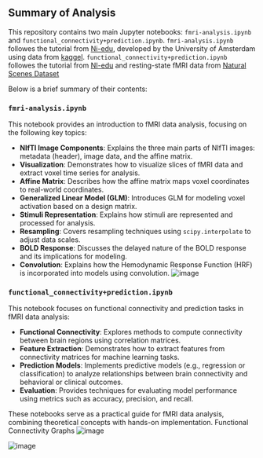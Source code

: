 

## Summary of Analysis

This repository contains two main Jupyter notebooks: `fmri-analysis.ipynb` and `functional_connectivity+prediction.ipynb`.
`fmri-analysis.ipynb` followes the tutorial from [Ni-edu](https://lukas-snoek.com/NI-edu/index.html), developed by the University of Amsterdam using data from [kaggel](https://www.kaggle.com/datasets/mathurinache/3t-fmri-dataset/data). `functional_connectivity+prediction.ipynb` followes the tutorial from [NI-edu](https://nilearn.github.io/dev/auto_examples/03_connectivity/plot_group_level_connectivity.html) and resting-state fMRI data from [Natural Scenes Dataset](https://naturalscenesdataset.org/)

Below is a brief summary of their contents:

### `fmri-analysis.ipynb`
This notebook provides an introduction to fMRI data analysis, focusing on the following key topics:
- **NIfTI Image Components**: Explains the three main parts of NIfTI images: metadata (header), image data, and the affine matrix.
- **Visualization**: Demonstrates how to visualize slices of fMRI data and extract voxel time series for analysis.
- **Affine Matrix**: Describes how the affine matrix maps voxel coordinates to real-world coordinates.
- **Generalized Linear Model (GLM)**: Introduces GLM for modeling voxel activation based on a design matrix.
- **Stimuli Representation**: Explains how stimuli are represented and processed for analysis.
- **Resampling**: Covers resampling techniques using `scipy.interpolate` to adjust data scales.
- **BOLD Response**: Discusses the delayed nature of the BOLD response and its implications for modeling.
- **Convolution**: Explains how the Hemodynamic Response Function (HRF) is incorporated into models using convolution.
![image](https://github.com/user-attachments/assets/bf3e0dc7-bfc8-4237-9c24-8866d234832b)

### `functional_connectivity+prediction.ipynb`
This notebook focuses on functional connectivity and prediction tasks in fMRI data analysis:
- **Functional Connectivity**: Explores methods to compute connectivity between brain regions using correlation matrices.
- **Feature Extraction**: Demonstrates how to extract features from connectivity matrices for machine learning tasks.
- **Prediction Models**: Implements predictive models (e.g., regression or classification) to analyze relationships between brain connectivity and behavioral or clinical outcomes.
- **Evaluation**: Provides techniques for evaluating model performance using metrics such as accuracy, precision, and recall.

These notebooks serve as a practical guide for fMRI data analysis, combining theoretical concepts with hands-on implementation.
Functional Connectivity Graphs
![image](https://github.com/user-attachments/assets/fafae9c0-0b22-45da-acb7-5335e1ac7aa9)

![image](https://github.com/user-attachments/assets/bccf8ae4-fb56-4601-abff-352be9392c6e)



